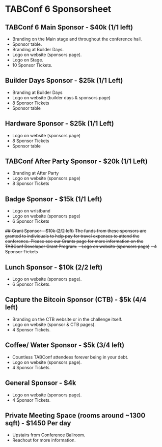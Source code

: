 # TABConf 6 Sponsorsheet

## TABConf 6 Main Sponsor - $40k (1/1 left)
- Branding on the Main stage and throughout the conference hall.
- Sponsor table.
- Branding at Builder Days.
- Logo on website (sponsors page).
- Logo on Stage.
- 10 Sponsor Tickets.

## Builder Days Sponsor - $25k (1/1 Left)
- Branding at Builder Days
- Logo on website (builder days & sponsors page)
- 8 Sponsor Tickets
- Sponsor table

## Hardware Sponsor - $25k (1/1 Left)
- Logo on website (sponsors page)
- 8 Sponsor Tickets
- Sponsor table

## TABConf After Party Sponsor - $20k (1/1 Left)
- Branding at After Party
- Logo on website (sponsors page)
- 8 Sponsor Tickets

## Badge Sponsor - $15k (1/1 Left)
- Logo on wristband
- Logo on website (sponsors page)
- 6 Sponsor Tickets

~~## Grant Sponsor - $10k (2/2 left)~~
~~The funds from these sponsors are granted to individuals to help pay for travel expenses to attend the conference.
Please see our Grants page for more information on the TABConf Developer Grant Program.~~
~~- Logo on website (sponsors page)~~
~~- 4 Sponsor Tickets~~

## Lunch Sponsor - $10k (2/2 left)
- Logo on website (sponsors page).
- 6 Sponsor Tickets.

## Capture the Bitcoin Sponsor (CTB) - $5k (4/4 left)
- Branding on the CTB website or in the challenge itself.
- Logo on website (sponsor & CTB pages).
- 4 Sponsor Tickets.

## Coffee/ Water Sponsor - $5k (3/4 left)
- Countless TABConf attendees forever being in your debt.
- Logo on website (sponsors page).
- 4 Sponsor Tickets.

## General Sponsor - $4k
- Logo on website (sponsors page).
- 4 Sponsor Tickets.

## Private Meeting Space (rooms around ~1300 sqft) - $1450 Per day
- Upstairs from Conference Ballroom.
- Reachout for more information.
